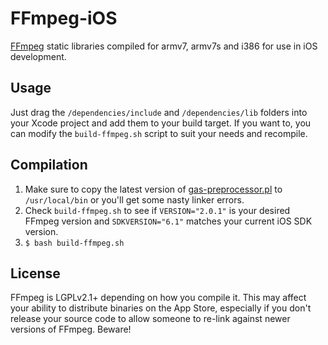 FFmpeg-iOS
==========

[FFmpeg](http://www.ffmpeg.org) static libraries compiled for armv7, armv7s and i386 for use in iOS development.

Usage
-----

Just drag the `/dependencies/include` and `/dependencies/lib` folders into your Xcode project and add them to your build target. If you want to, you can modify the `build-ffmpeg.sh` script to suit your needs and recompile.

Compilation
-----------

1. Make sure to copy the latest version of [gas-preprocessor.pl](https://github.com/yuvi/gas-preprocessor) to `/usr/local/bin` or you'll get some nasty linker errors.
2. Check `build-ffmpeg.sh` to see if `VERSION="2.0.1"` is your desired FFmpeg version and `SDKVERSION="6.1"` matches your current iOS SDK version.
3. `$ bash build-ffmpeg.sh`

License
-------

FFmpeg is LGPLv2.1+ depending on how you compile it. This may affect your ability to distribute binaries on the App Store, especially if you don't release your source code to allow someone to re-link against newer versions of FFmpeg. Beware!